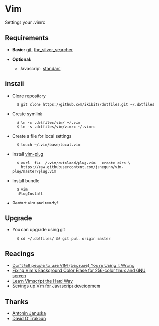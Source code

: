 Vim
======
Settings your .vimrc

## Requirements

* __Basic:__ [git](https://git-scm.com/), [the\_silver\_searcher](https://github.com/ggreer/the_silver_searcher)

* __Optional:__

  * Javascript: [standard](https://github.com/feross/standard)

## Install

* Clone repository

        $ git clone https://github.com/ikibits/dotfiles.git ~/.dotfiles

* Create symlink

        $ ln -s .dotfiles/vim/ ~/.vim
        $ ln -s .dotfiles/vim/vimrc ~/.vimrc

* Create a file for local settings

        $ touch ~/.vim/base/local.vim

* Install [vim-plug](https://github.com/junegunn/vim-plug)

        $ curl -fLo ~/.vim/autoload/plug.vim --create-dirs \
          https://raw.githubusercontent.com/junegunn/vim-plug/master/plug.vim

* Install bundle

        $ vim
        :PlugInstall

* Restart vim and ready!

## Upgrade

* You can upgrade using git

        $ cd ~/.dotfiles/ && git pull origin master

## Readings

* [Don’t tell people to use VIM (because) You’re Using It Wrong](http://antjanus.com/blog/thoughts-and-opinions/use-vim/)
* [Fixing Vim's Background Color Erase for 256-color tmux and GNU screen](http://sunaku.github.io/vim-256color-bce.html)
* [Learn Vimscript the Hard Way](http://learnvimscriptthehardway.stevelosh.com/)
* [Settings up Vim for Javascript development](https://davidosomething.com/blog/vim-for-javascript/)

## Thanks
* [Antonin Januska](https://github.com/AntJanus/my-dotfiles)
* [David O'Trakoun](https://github.com/davidosomething/dotfiles/tree/master/vim)
